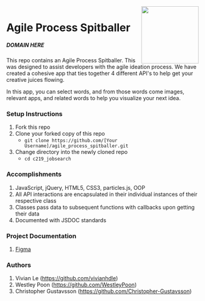 <img align="right" width="150" src="/assets/images/idea-bulb.jpg">

# Agile Process Spitballer

##### DOMAIN HERE

This repo contains an Agile Process Spitballer. This was designed to assist developers with the agile ideation process.  We have created a cohesive app that ties together 4 different API's to help get your creative juices flowing.

In this app, you can select words, and from those words come images, relevant apps, and related words to help you visualize your next idea.

### Setup Instructions

1. Fork this repo
1. Clone your forked copy of this repo
   - `git clone https://github.com/[Your Username]/agile_process_spitballer.git`
1. Change directory into the newly cloned repo
   - `cd c219_jobsearch`

### Accomplishments
1. JavaScript, jQuery, HTML5, CSS3, particles.js, OOP
1. All API interactions are encapsulated in their individual instances of their respective class
1. Classes pass data to subsequent functions with callbacks upon getting their data
1. Documented with JSDOC standards


### Project Documentation

1. [Figma](https://www.figma.com/file/O9cE3hQkZKlBG8hc56ToZVtu/Spitballer)

### Authors

1. Vivian Le (https://github.com/vivianhdle)
1. Westley Poon (https://github.com/WestleyPoon)
1. Christopher Gustavsson (https://github.com/Christopher-Gustavsson)
